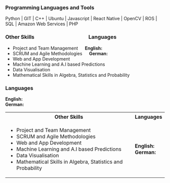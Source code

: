 ### Programming Languages and Tools

Python | GIT | C++ | Ubuntu | Javascript | React Native | OpenCV | ROS | SQL | Amazon Web Services | PHP 

### Other Skills &emsp;&emsp;&emsp;&emsp;&emsp;&emsp;&emsp;&emsp;&emsp;&emsp; Languages
- Project and Team Management &emsp; **English:** &nbsp; <span class="icon-star-full"></span><span class="icon-star-full"></span><span class="icon-star-full"></span> <br>
- SCRUM and Agile Methodologies &emsp; **German:**  &nbsp;<span class="icon-star-full"></span><span class="icon-star-empty"></span><span class="icon-star-empty"></span>
- Web and App Development
- Machine Learning and A.I based Predictions
- Data Visualisation
- Mathematical Skills in Algebra, Statistics and Probability

### Languages 

**English:** &nbsp; <span class="icon-star-full"></span><span class="icon-star-full"></span><span class="icon-star-full"></span> <br>
**German:**  &nbsp;<span class="icon-star-full"></span><span class="icon-star-empty"></span><span class="icon-star-empty"></span>



<table>
<tr>
<th>
Other Skills
</th>
<th>
Languages
</th>
</tr>

<tr>
<td>

<ul>
    <li>Project and Team Management</li>
    <li>SCRUM and Agile Methodologies</li>
    <li>Web and App Development</li>
    <li>Machine Learning and A.I based Predictions</li>
    <li>Data Visualisation</li>
    <li>Mathematical Skills in Algebra, Statistics and Probability</li>
</ul>

</td>
<td>

<strong>English:</strong> &nbsp; <span class="icon-star-full"></span><span class="icon-star-full"></span><span class="icon-star-full"></span> <br>
<strong>German:</strong> &nbsp; <span class="icon-star-full"></span><span class="icon-star-full"></span><span class="icon-star-full"></span> 

</td>
</tr>
</table>